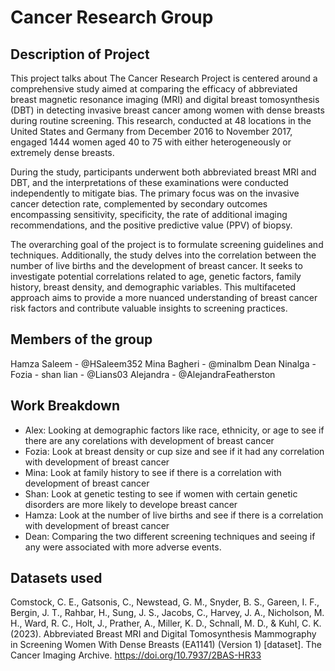 # Cancer Research Group

## Description of Project
This project talks about 
The Cancer Research Project is centered around a comprehensive study aimed at comparing the efficacy of abbreviated breast magnetic resonance imaging (MRI) and digital breast tomosynthesis (DBT) in detecting invasive breast cancer among women with dense breasts during routine screening. This research, conducted at 48 locations in the United States and Germany from December 2016 to November 2017, engaged 1444 women aged 40 to 75 with either heterogeneously or extremely dense breasts.

During the study, participants underwent both abbreviated breast MRI and DBT, and the interpretations of these examinations were conducted independently to mitigate bias. The primary focus was on the invasive cancer detection rate, complemented by secondary outcomes encompassing sensitivity, specificity, the rate of additional imaging recommendations, and the positive predictive value (PPV) of biopsy.

The overarching goal of the project is to formulate screening guidelines and techniques. Additionally, the study delves into the correlation between the number of live births and the development of breast cancer. It seeks to investigate potential correlations related to age, genetic factors, family history, breast density, and demographic variables. This multifaceted approach aims to provide a more nuanced understanding of breast cancer risk factors and contribute valuable insights to screening practices.

## Members of the group
Hamza Saleem - @HSaleem352
Mina Bagheri - @minalbm
Dean Ninalga - 
Fozia - 
shan lian - @Lians03
Alejandra - @AlejandraFeatherston


## Work Breakdown 

- Alex: Looking at demographic factors like race, ethnicity, or age to see if there are any corelations with development of breast cancer
- Fozia: Look at breast density or cup size and see if it had any correlation with development of breast cancer
- Mina: Look at family history to see if there is a correlation with development of breast cancer
- Shan: Look at genetic testing to see if women with certain genetic disorders are more likely to develope breast cancer
- Hamza: Look at the number of live births and see if there is a correlation with development of breast cancer
- Dean: Comparing the two different screening techniques and seeing if any were associated with more adverse events.


## Datasets used 

Comstock, C. E., Gatsonis, C., Newstead, G. M., Snyder, B. S., Gareen, I. F., Bergin, J. T., Rahbar, H., Sung, J. S., Jacobs, C., Harvey, J. A., Nicholson, M. H., Ward, R. C., Holt, J., Prather, A., Miller, K. D., Schnall, M. D., & Kuhl, C. K. (2023). Abbreviated Breast MRI and Digital Tomosynthesis Mammography in Screening Women With Dense Breasts (EA1141) (Version 1) [dataset]. The Cancer Imaging Archive. https://doi.org/10.7937/2BAS-HR33



